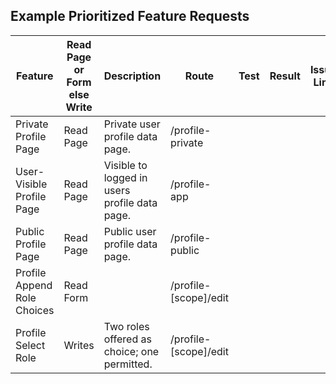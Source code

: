 ## Example Prioritized Feature Requests

| Feature | Read Page or Form else Write | Description | Route | Test | Result | Issue Link |
|---|---|---|---|---|---|---|
| Private Profile Page | Read Page | Private user profile data page. | /profile-private | | | |
| User-Visible Profile Page | Read Page | Visible to logged in users profile data page. | /profile-app |  | | |
| Public Profile Page | Read Page | Public user profile data page. | /profile-public |  | | |
| Profile Append Role Choices | Read Form |  | /profile-[scope]/edit |  | | |
| Profile Select Role | Writes | Two roles offered as choice; one permitted. | /profile-[scope]/edit |  | | |
